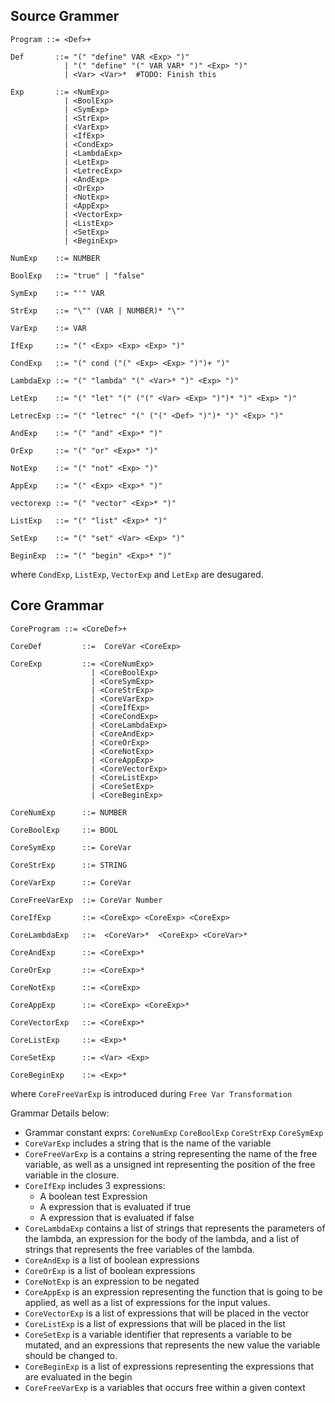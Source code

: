 

## Source Grammer
```shell
Program ::= <Def>+

Def       ::= "(" "define" VAR <Exp> ")"
            | "(" "define" "(" VAR VAR* ")" <Exp> ")"
            | <Var> <Var>*  #TODO: Finish this

Exp       ::= <NumExp>
            | <BoolExp>
            | <SymExp>
            | <StrExp>
            | <VarExp>
            | <IfExp>
            | <CondExp>
            | <LambdaExp>
            | <LetExp>
            | <LetrecExp>
            | <AndExp>
            | <OrExp>
            | <NotExp>
            | <AppExp>
            | <VectorExp>
            | <ListExp>
            | <SetExp>
            | <BeginExp>

NumExp    ::= NUMBER

BoolExp   ::= "true" | "false"

SymExp    ::= "'" VAR

StrExp    ::= "\"" (VAR | NUMBER)* "\""

VarExp    ::= VAR

IfExp     ::= "(" <Exp> <Exp> <Exp> ")"

CondExp   ::= "(" cond ("(" <Exp> <Exp> ")")+ ")"

LambdaExp ::= "(" "lambda" "(" <Var>* ")" <Exp> ")"

LetExp    ::= "(" "let" "(" ("(" <Var> <Exp> ")")* ")" <Exp> ")"

LetrecExp ::= "(" "letrec" "(" ("(" <Def> ")")* ")" <Exp> ")"

AndExp    ::= "(" "and" <Exp>* ")"

OrExp     ::= "(" "or" <Exp>* ")"

NotExp    ::= "(" "not" <Exp> ")"

AppExp    ::= "(" <Exp> <Exp>* ")"

vectorexp ::= "(" "vector" <Exp>* ")"

ListExp   ::= "(" "list" <Exp>* ")"

SetExp    ::= "(" "set" <Var> <Exp> ")"

BeginExp  ::= "(" "begin" <Exp>* ")"  
```
where `CondExp`, `ListExp`, `VectorExp` and `LetExp` are desugared.


## Core Grammar
```shell
CoreProgram ::= <CoreDef>+

CoreDef         ::=  CoreVar <CoreExp> 

CoreExp         ::= <CoreNumExp>
                  | <CoreBoolExp>
                  | <CoreSymExp>
                  | <CoreStrExp>
                  | <CoreVarExp>
                  | <CoreIfExp>
                  | <CoreCondExp>
                  | <CoreLambdaExp>
                  | <CoreAndExp>
                  | <CoreOrExp>
                  | <CoreNotExp>
                  | <CoreAppExp>
                  | <CoreVectorExp>
                  | <CoreListExp>
                  | <CoreSetExp>
                  | <CoreBeginExp>

CoreNumExp      ::= NUMBER

CoreBoolExp     ::= BOOL

CoreSymExp      ::= CoreVar

CoreStrExp      ::= STRING

CoreVarExp      ::= CoreVar

CoreFreeVarExp  ::= CoreVar Number

CoreIfExp       ::= <CoreExp> <CoreExp> <CoreExp> 

CoreLambdaExp   ::=  <CoreVar>*  <CoreExp> <CoreVar>*

CoreAndExp      ::= <CoreExp>* 

CoreOrExp       ::= <CoreExp>* 

CoreNotExp      ::= <CoreExp>

CoreAppExp      ::= <CoreExp> <CoreExp>*

CoreVectorExp   ::= <CoreExp>*

CoreListExp     ::= <Exp>*

CoreSetExp      ::= <Var> <Exp>

CoreBeginExp    ::= <Exp>* 
```

where `CoreFreeVarExp` is introduced during `Free Var Transformation`


Grammar Details below:
- Grammar constant exprs: `CoreNumExp` `CoreBoolExp` `CoreStrExp` `CoreSymExp`
- `CoreVarExp` includes a string that is the name of the variable
- `CoreFreeVarExp` is a contains a string representing the name of the free
  variable, as well as a unsigned int representing the position of the free
  variable in the closure.
- `CoreIfExp` includes 3 expressions: 
  - A boolean test Expression
  - A expression that is evaluated if true 
  - A expression that is evaluated if false
- `CoreLambdaExp` contains a list of strings that represents the parameters of the
  lambda, an expression for the body of the lambda, and a list of strings that
  represents the free variables of the lambda.
- `CoreAndExp` is a list of boolean expressions
- `CoreOrExp` is a list of boolean expressions
- `CoreNotExp` is an expression to be negated
- `CoreAppExp` is an expression representing the function that is going to be
  applied, as well as a list of expressions for the input values.
- `CoreVectorExp` is a list of expressions that will be placed in the vector
- `CoreListExp` is a list of expressions that will be placed in the list
- `CoreSetExp` is a variable identifier that represents a variable to be mutated,
  and an expressions that represents the new value the variable should be changed
  to.
- `CoreBeginExp` is a list of expressions representing the expressions that are
  evaluated in the begin
- `CoreFreeVarExp` is a variables that occurs free within a given context